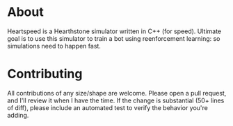 # About
Heartspeed is a Hearthstone simulator written in C++ (for speed). Ultimate goal is to use this simulator to train a bot using reenforcement learning: so simulations need to happen fast.

# Contributing
All contributions of any size/shape are welcome. Please open a pull request, and I'll review it when I have the time.
If the change is substantial (50+ lines of diff), please include an automated test to verify the behavior you're adding.